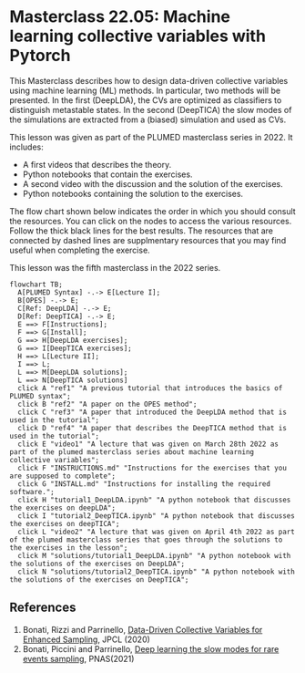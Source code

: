 # Masterclass 22.05: Machine learning collective variables with Pytorch

This Masterclass describes how to design data-driven collective variables using machine learning (ML) methods. In particular, two methods will be presented. In the first (DeepLDA), the CVs are optimized as classifiers to distinguish metastable states. In the second (DeepTICA) the slow modes of the simulations are extracted from a (biased) simulation and used as CVs. 

This lesson was given as part of the PLUMED masterclass series in 2022.  It includes:

* A first videos that describes the theory.
* Python notebooks that contain the exercises.
* A second video with the discussion and the solution of the exercises. 
* Python notebooks containing the solution to the exercises.

The flow chart shown below indicates the order in which you should consult the resources.  You can click on the nodes to access the various resources.  Follow the thick black lines for the best results.  The resources that are connected by dashed lines are supplmentary resources that you may find useful when completing the exercise.

This lesson was the fifth masterclass in the 2022 series.

```mermaid
flowchart TB;
  A[PLUMED Syntax] -.-> E[Lecture I];
  B[OPES] -.-> E;
  C[Ref: DeepLDA] -.-> E;
  D[Ref: DeepTICA] -.-> E;
  E ==> F[Instructions];
  F ==> G[Install];
  G ==> H[DeepLDA exercises];
  G ==> I[DeepTICA exercises];
  H ==> L[Lecture II];
  I ==> L;
  L ==> M[DeepLDA solutions];
  L ==> N[DeepTICA solutions]
  click A "ref1" "A previous tutorial that introduces the basics of PLUMED syntax";
  click B "ref2" "A paper on the OPES method";
  click C "ref3" "A paper that introduced the DeepLDA method that is used in the tutorial";
  click D "ref4" "A paper that describes the DeepTICA method that is used in the tutorial"; 
  click E "video1" "A lecture that was given on March 28th 2022 as part of the plumed masterclass series about machine learning collective variables";
  click F "INSTRUCTIONS.md" "Instructions for the exercises that you are supposed to complete";
  click G "INSTALL.md" "Instructions for installing the required software.";
  click H "tutorial1_DeepLDA.ipynb" "A python notebook that discusses the exercises on deepLDA";
  click I "tutorial2_DeepTICA.ipynb" "A python notebook that discusses the exercises on deepTICA";  
  click L "video2" "A lecture that was given on April 4th 2022 as part of the plumed masterclass series that goes through the solutions to the exercises in the lesson";
  click M "solutions/tutorial1_DeepLDA.ipynb" "A python notebook with the solutions of the exercises on DeepLDA";
  click N "solutions/tutorial2_DeepTICA.ipynb" "A python notebook with the solutions of the exercises on DeepTICA";
```

## References
1. Bonati, Rizzi and Parrinello, [Data-Driven Collective Variables for Enhanced Sampling](https://pubs.acs.org/doi/full/10.1021/acs.jpclett.0c00535), JPCL (2020)
2. Bonati, Piccini and Parrinello, [Deep learning the slow modes for rare events sampling](https://doi.org/10.1073/pnas.2113533118), PNAS(2021)